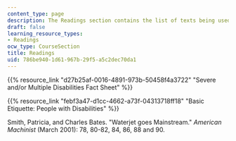 ```yaml
---
content_type: page
description: The Readings section contains the list of texts being used in the course.
draft: false
learning_resource_types:
- Readings
ocw_type: CourseSection
title: Readings
uid: 786be940-1d61-967b-29f5-a5c2dec70da1
---
```

{{% resource_link "d27b25af-0016-4891-973b-50458f4a3722" "Severe and/or Multiple Disabilities Fact Sheet" %}}

{{% resource_link "febf3a47-d1cc-4662-a73f-04313718ff18" "Basic Etiquette: People with Disabilities" %}}

Smith, Patricia, and Charles Bates. "Waterjet goes Mainstream." *American Machinist* (March 2001): 78, 80-82, 84, 86, 88 and 90.